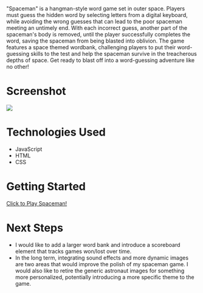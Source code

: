 # <Spaceman>
"Spaceman" is a hangman-style word game set in outer space. Players must guess the hidden word by selecting letters from a digital keyboard, while avoiding the wrong guesses that can lead to the poor spaceman meeting an untimely end. With each incorrect guess, another part of the spaceman's body is removed, until the player successfully completes the word, saving the spaceman from being blasted into oblivion. The game features a space themed wordbank, challenging players to put their word-guessing skills to the test and help the spaceman survive in the treacherous depths of space. Get ready to blast off into a word-guessing adventure like no other!
# Screenshot

<img src="https://imgur.com/a/eUi68D9">


# Technologies Used

- JavaScript
- HTML
- CSS


# Getting Started

[Click to Play Spaceman!](https://benlcohn.github.io/spaceman/)

# Next Steps

- I would like to add a larger word bank and introduce a scoreboard element that tracks games won/lost over time.
- In the long term, integrating sound effects and more dynamic images are two areas that would improve the polish of my spaceman game. I would also like to retire the generic astronaut images for something more personalized, potentially introducing a more specific theme to the game.